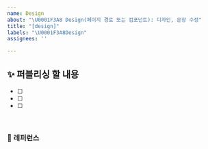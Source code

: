 ```yaml
---
name: Design
about: "\U0001F3A8 Design(페이지 경로 또는 컴포넌트): 디자인, 문장 수정"
title: "[design]"
labels: "\U0001F3A8Design"
assignees: ''

---
```


## ✨ 퍼블리싱 할 내용

- [ ]
- [ ]
- [ ]

<br>

### 📕 레퍼런스

<br>
